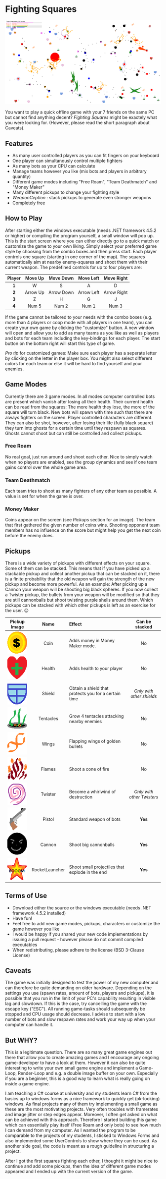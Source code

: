 # Fighting Squares #

![Demo Image](/Resources/DemoImage.png)

You want to play a quick offline game with your 7 friends on the same PC but cannot find anything decent?
*Fighting Squares* might be exactely what you were looking for. (However, please read the short paragraph about Caveats).

## Features ##
* As many user controlled players as you can fit fingers on your keyboard
* One player can simultanously control multiple fighters
* As many bots as your CPU can calculate
* Manage teams however you like (mix bots and players in arbitrary quantity)
* Different game modes including "Free Roam", "Team Deathmatch" and "Money Maker"
* Many different pickups to change your fighting style
* *WeaponCeption* : stack pickups to generate even stronger weapons
* Completely free

## How to Play ##
After starting either the windows executable (needs .NET framework 4.5.2 or higher) or compiling the program yourself, a small window will pop up. This is the start screen where you can either directly go to a quick match or customize the game to your own liking. Simply select your preferred game style by choosing from the combo boxes and then press start. Each player controls one square (starting in one corner of the map). The squares automatically aim at nearby enemy-squares and shoot them with their current weapon. The predefined controls for up to four players are:

| Player | Move Up  | Move Down  | Move Left  | Move Right  |
|:------:|:--------:|:----------:|:----------:|:-----------:|
| **1**  |    W     |    S       |   A        |    D        |
| **2**  | Arrow Up | Arrow Down | Arrow Left | Arrow Right |
| **3**  |   Z      |    H       |   G        |   J         |
| **4**  | Num 5    |    Num 2   |   Num 1    |  Num 3      |

If the game cannot be tailored to your needs with the combo boxes (e.g. more than 4 players or coop mode with all players in one team), you can create your own game by clicking the "customize" button. A new window will open and allow you to add as many teams as you like as well as players and bots for each team including the key-bindings for each player. The start button on the bottom right will start this type of game.

*Pro tip* for customized games: Make sure each player has a seperate letter by clicking on the letter in the player box. You might also select different colors for each team or else it will be hard to find yourself and your enemies.

## Game Modes ##
Currently there are 3 game modes. In all modes computer controlled bots are present which vanish after losing all their health. Their current health can be read from the squares: The more health they lose, the more of the square will turn black. New bots will spawn with time such that there are always fighters on the screen. Player controlled characters are different. They can also be shot, however, after losing their life (fully black square) they turn into ghosts for a certain time until they respawn as squares. Ghosts cannot shoot but can still be controlled and collect pickups.  

### Free Roam ###
No real goal, just run around and shoot each other. Nice to simply watch when no players are enabled, see the group dynamics and see if one team gains control over the whole game area.

### Team Deathmatch ###
Each team tries to shoot as many fighters of any other team as possible. A value is set for when the game is over.

### Money Maker ###
Coins appear on the screen (see *Pickups* section for an image). The team that first gathered the given number of coins wins. Shooting opponent team members has no influence on the score but might help you get the next coin before the enemy does.

## Pickups ##
There is a wide variety of pickups with different effects on your square. Some of them can be stacked. This means that if you have picked up a stackable pickup and collect another pickup that can be stacked on it, there is a finite probability that the old weapon will gain the strength of the new pickup and become more powerful. As an example: After picking up a Cannon your weapon will be shooting big black spheres. If you now collect a Twister pickup, the bullets from your weapon will be modified so that they are still cannonballs but shoot twisting purple shells around them. Which pickups can be stacked with which other pickups is left as an exercise for the user.  :wink:

| Pickup Image                                                                            | Name            |   Effect                                                                     | Can be stacked  |
|:---------------------------------------------------------------------------------------:|:---------------:|:-----------------------------------------------------------------------------|:---------------:|
|![Coin Pickup](SourceCode/GameTest/Resources/MoneyPickup.png)          | Coin            | Adds money in Money Maker mode.                                               |     No          |
|![Health Pickup](SourceCode/GameTest/Resources/HealthPickup.png)         | Health          | Adds health to your player         |     No          |
|![Shield Pickup](SourceCode/GameTest/Resources/ShieldPickup.png)        | Shield          | Obtain a shield that protects you for a certain time         | *Only with other shields*       |
|![Tentacle Pickup](SourceCode/GameTest/Resources/TentaclePickup.png)       | Tentacles       | Grow 4 tentacles attacking nearby enemies         |     No          |
|![Wings Pickup](SourceCode/GameTest/Resources/WingsPickup.png)          | Wings           | Flapping wings of golden bullets          |     No          |
|![Flames Pickup](SourceCode/GameTest/Resources/FlamethrowerPickup.png)   | Flames          | Shoot a cone of fire         |     No          |
|![Twister Pickup](SourceCode/GameTest/Resources/TwisterPickup.png)        | Twister         | Become a whirlwind of destruction        |     *Only with other Twisters*          |
|![Pistol Pickup](SourceCode/GameTest/Resources/PistolPickup.png)     | Pistol          | Standard weapon of bots         |     **Yes**          |
|![Cannon Pickup](SourceCode/GameTest/Resources/CannonPickup.png)        | Cannon          | Shoot big cannonballs         |     **Yes**          |
|![RocketLauncher Pickup](SourceCode/GameTest/Resources/RocketLauncherPickup.png) | RocketLauncher  | Shoot small projectiles that explode in the end         |     **Yes**          |


## Terms of Use ##
* Download either the source or the windows executable (needs .NET framework 4.5.2 installed)
* Have fun!
* Feel free to add new game modes, pickups, characters or customize the game however you like
* I would be happy if you shared your new code implementations by issuing a pull request - however please do not commit compiled executables
* When redistributing, please adhere to the license (BSD 3-Clause License)

## Caveats ##
The game was initially designed to test the power of my new computer and can therefore be quite demanding on older hardware.
Depending on the settings you use (spawn rates, amount of bots, players and pickups), it is possible that you run in the limit of your PC's capability resulting in visible lag and slowdown.
If this is the case, try cancelling the game with the escape key ("ESC"). All running game-tasks should subsequently be stopped and CPU usage should decrease. I advise to start with a low number of bots and slow respawn rates and work your way up when your computer can handle it.

## But WHY? ##
This is a legitimate question. There are so many great game engines out there that allow you to create amazing games and I encourage any ongoing game-developer to have a look at them. However it can also be quite interesting to write your own small game engine and implement a Game-Loop, Render-Loop and e.g. a double image buffer on your own. Especially if you are a beginner, this is a good way to learn what is really going on inside a game engine.

I am teaching a C# course at university and my students learn C# from the basics up to windows forms as a nice framework to quickly get (ok-looking) windows. As final projects many of them try implementing a small game as these are the most motivating projects. Very often troubles with framerates and image jitter or step edges appear. Moreover, I often get asked on what can be achieved with this approach. Therefore I started building this game which can essentially play itself (Free Roam and only bots) to see how much I can demand from my computer. As I wanted the program to be comparable to the projects of my students, I sticked to Windows Forms and also implemented some UserControls to show where they can be used. As another side goal, the code is meant as a rough guideline in structuring a project.

After I got the first squares fighting each other, I thought it might be nice to continue and add some pickups, then the idea of different game modes appeared and I ended up with the current version of the game.